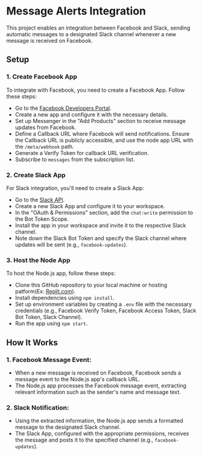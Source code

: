 # Message Alerts Integration

This project enables an integration between Facebook and Slack, sending automatic messages to a designated Slack channel whenever a new message is received on Facebook.

## Setup

### 1. Create Facebook App

To integrate with Facebook, you need to create a Facebook App. Follow these steps:

- Go to the [Facebook Developers Portal](https://developers.facebook.com/).
- Create a new app and configure it with the necessary details.
- Set up Messenger in the "Add Products" section to receive message updates from Facebook.
- Define a Callback URL where Facebook will send notifications. Ensure the Callback URL is publicly accessible, and use the node app URL with the `/meta/webhook` path.
- Generate a Verify Token for callback URL verification.
- Subscribe to `messages` from the subscription list.

### 2. Create Slack App

For Slack integration, you'll need to create a Slack App:

- Go to the [Slack API](https://api.slack.com/).
- Create a new Slack App and configure it to your workspace.
- In the "OAuth & Permissions" section, add the `chat:write` permission to the Bot Token Scope.
- Install the app in your workspace and invite it to the respective Slack channel.
- Note down the Slack Bot Token and specify the Slack channel where updates will be sent (e.g., `facebook-updates`).

### 3. Host the Node App

To host the Node.js app, follow these steps:

- Clone this GitHub repository to your local machine or hosting patform(Ex: [Replit.com](https://replit.com/)).
- Install dependencies using `npm install`.
- Set up environment variables by creating a `.env` file with the necessary credentials (e.g., Facebook Verify Token, Facebook Access Token, Slack Bot Token, Slack Channel).
- Run the app using `npm start`.

## How It Works

### 1. **Facebook Message Event:**

- When a new message is received on Facebook, Facebook sends a message event to the Node.js app's callback URL.
- The Node.js app processes the Facebook message event, extracting relevant information such as the sender's name and message text.

### 2. **Slack Notification:**

- Using the extracted information, the Node.js app sends a formatted message to the designated Slack channel.
- The Slack App, configured with the appropriate permissions, receives the message and posts it to the specified channel (e.g., `facebook-updates`).
